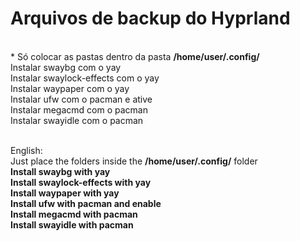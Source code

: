 <h1>Arquivos de backup do Hyprland</h1><br/>
* Só colocar as pastas dentro da pasta
<b>/home/user/.config/</b><br/>
Instalar swaybg com o yay<br/>
Instalar swaylock-effects com o yay<br/>
Instalar waypaper com o yay<br/>
Instalar ufw com o pacman e ative<br/>
Instalar megacmd com o pacman<br/>
Instalar swayidle com o pacman<br/><br/>


English:<br/>
Just place the folders inside the
<b>/home/user/.config/</b> folder<br/>
<b>Install swaybg with yay</b><br/>
<b>Install swaylock-effects with yay</b><br/>
<b>Install waypaper with yay</b><br/>
<b>Install ufw with pacman and enable</b><br/>
<b>Install megacmd with pacman</b><br/>
<b>Install swayidle with pacman</b><br/>
